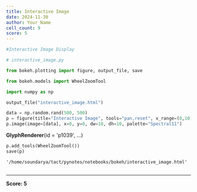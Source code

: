 ```yaml
---
title: Interactive Image
date: 2024-11-30
author: Your Name
cell_count: 9
score: 5
---
```


```python
#Interactive Image Display
```


```python
# interactive_image.py
```


```python
from bokeh.plotting import figure, output_file, save
```


```python
from bokeh.models import WheelZoomTool
```


```python
import numpy as np
```


```python
output_file("interactive_image.html")
```


```python
data = np.random.rand(500, 500)
p = figure(title="Interactive Image", tools="pan,reset", x_range=(0,10), y_range=(0,10))
p.image(image=[data], x=0, y=0, dw=10, dh=10, palette="Spectral11")
```




<div style="display: table;"><div style="display: table-row;"><div style="display: table-cell;"><b title="bokeh.models.renderers.glyph_renderer.GlyphRenderer">GlyphRenderer</b>(</div><div style="display: table-cell;">id&nbsp;=&nbsp;'p1039', <span id="p1043" style="cursor: pointer;">&hellip;)</span></div></div><div class="p1042" style="display: none;"><div style="display: table-cell;"></div><div style="display: table-cell;">context_menu&nbsp;=&nbsp;None,</div></div><div class="p1042" style="display: none;"><div style="display: table-cell;"></div><div style="display: table-cell;">coordinates&nbsp;=&nbsp;None,</div></div><div class="p1042" style="display: none;"><div style="display: table-cell;"></div><div style="display: table-cell;">data_source&nbsp;=&nbsp;ColumnDataSource(id='p1027', ...),</div></div><div class="p1042" style="display: none;"><div style="display: table-cell;"></div><div style="display: table-cell;">glyph&nbsp;=&nbsp;Image(id='p1030', ...),</div></div><div class="p1042" style="display: none;"><div style="display: table-cell;"></div><div style="display: table-cell;">group&nbsp;=&nbsp;None,</div></div><div class="p1042" style="display: none;"><div style="display: table-cell;"></div><div style="display: table-cell;">hover_glyph&nbsp;=&nbsp;None,</div></div><div class="p1042" style="display: none;"><div style="display: table-cell;"></div><div style="display: table-cell;">js_event_callbacks&nbsp;=&nbsp;{},</div></div><div class="p1042" style="display: none;"><div style="display: table-cell;"></div><div style="display: table-cell;">js_property_callbacks&nbsp;=&nbsp;{},</div></div><div class="p1042" style="display: none;"><div style="display: table-cell;"></div><div style="display: table-cell;">level&nbsp;=&nbsp;'glyph',</div></div><div class="p1042" style="display: none;"><div style="display: table-cell;"></div><div style="display: table-cell;">muted&nbsp;=&nbsp;False,</div></div><div class="p1042" style="display: none;"><div style="display: table-cell;"></div><div style="display: table-cell;">muted_glyph&nbsp;=&nbsp;Image(id='p1036', ...),</div></div><div class="p1042" style="display: none;"><div style="display: table-cell;"></div><div style="display: table-cell;">name&nbsp;=&nbsp;None,</div></div><div class="p1042" style="display: none;"><div style="display: table-cell;"></div><div style="display: table-cell;">nonselection_glyph&nbsp;=&nbsp;Image(id='p1033', ...),</div></div><div class="p1042" style="display: none;"><div style="display: table-cell;"></div><div style="display: table-cell;">propagate_hover&nbsp;=&nbsp;False,</div></div><div class="p1042" style="display: none;"><div style="display: table-cell;"></div><div style="display: table-cell;">selection_glyph&nbsp;=&nbsp;'auto',</div></div><div class="p1042" style="display: none;"><div style="display: table-cell;"></div><div style="display: table-cell;">subscribed_events&nbsp;=&nbsp;PropertyValueSet(),</div></div><div class="p1042" style="display: none;"><div style="display: table-cell;"></div><div style="display: table-cell;">syncable&nbsp;=&nbsp;True,</div></div><div class="p1042" style="display: none;"><div style="display: table-cell;"></div><div style="display: table-cell;">tags&nbsp;=&nbsp;[],</div></div><div class="p1042" style="display: none;"><div style="display: table-cell;"></div><div style="display: table-cell;">view&nbsp;=&nbsp;CDSView(id='p1040', ...),</div></div><div class="p1042" style="display: none;"><div style="display: table-cell;"></div><div style="display: table-cell;">visible&nbsp;=&nbsp;True,</div></div><div class="p1042" style="display: none;"><div style="display: table-cell;"></div><div style="display: table-cell;">x_range_name&nbsp;=&nbsp;'default',</div></div><div class="p1042" style="display: none;"><div style="display: table-cell;"></div><div style="display: table-cell;">y_range_name&nbsp;=&nbsp;'default')</div></div></div>
<script>
(function() {
  let expanded = false;
  const ellipsis = document.getElementById("p1043");
  ellipsis.addEventListener("click", function() {
    const rows = document.getElementsByClassName("p1042");
    for (let i = 0; i < rows.length; i++) {
      const el = rows[i];
      el.style.display = expanded ? "none" : "table-row";
    }
    ellipsis.innerHTML = expanded ? "&hellip;)" : "&lsaquo;&lsaquo;&lsaquo;";
    expanded = !expanded;
  });
})();
</script>





```python
p.add_tools(WheelZoomTool())
save(p)

```




    '/home/soundarya/tact/pynotes/notebooks/bokeh/interactive_image.html'




```python

```


---
**Score: 5**

